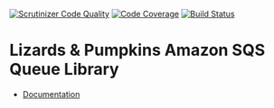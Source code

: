 [![Scrutinizer Code Quality](https://scrutinizer-ci.com/g/lizards-and-pumpkins/lib-queue-backend-amazon-sqs/badges/quality-score.png?b=master)](https://scrutinizer-ci.com/g/lizards-and-pumpkins/lib-queue-backend-amazon-sqs/?branch=master)
[![Code Coverage](https://scrutinizer-ci.com/g/lizards-and-pumpkins/lib-queue-backend-amazon-sqs/badges/coverage.png?b=master)](https://scrutinizer-ci.com/g/lizards-and-pumpkins/lib-queue-backend-amazon-sqs/?branch=master)
[![Build Status](https://scrutinizer-ci.com/g/lizards-and-pumpkins/lib-queue-backend-amazon-sqs/badges/build.png?b=master)](https://scrutinizer-ci.com/g/lizards-and-pumpkins/lib-queue-backend-amazon-sqs/build-status/master)

# Lizards & Pumpkins Amazon SQS Queue Library

- [Documentation](http://lizardsandpumpkins.com/dev-docs/queue/amazon-sqs/)
